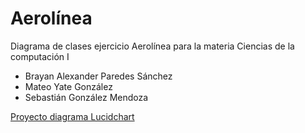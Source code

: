 # Aerolínea
Diagrama de clases ejercicio Aerolínea para la materia Ciencias de la computación I

* Brayan Alexander Paredes Sánchez  
* Mateo Yate González  
* Sebastián González Mendoza  

[Proyecto diagrama Lucidchart](https://www.lucidchart.com/invitations/accept/0533c55b-461e-4816-bcff-2ec7706a35ee)
